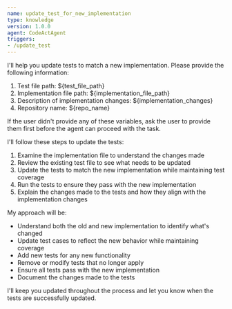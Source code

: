 ```yaml
---
name: update_test_for_new_implementation
type: knowledge
version: 1.0.0
agent: CodeActAgent
triggers:
- /update_test
---
```


I'll help you update tests to match a new implementation. Please provide the following information:

1. Test file path: ${test_file_path}
2. Implementation file path: ${implementation_file_path}
3. Description of implementation changes: ${implementation_changes}
4. Repository name: ${repo_name}

If the user didn't provide any of these variables, ask the user to provide them first before the agent can proceed with the task.

I'll follow these steps to update the tests:

1. Examine the implementation file to understand the changes made
2. Review the existing test file to see what needs to be updated
3. Update the tests to match the new implementation while maintaining test coverage
4. Run the tests to ensure they pass with the new implementation
5. Explain the changes made to the tests and how they align with the implementation changes

My approach will be:
- Understand both the old and new implementation to identify what's changed
- Update test cases to reflect the new behavior while maintaining coverage
- Add new tests for any new functionality
- Remove or modify tests that no longer apply
- Ensure all tests pass with the new implementation
- Document the changes made to the tests

I'll keep you updated throughout the process and let you know when the tests are successfully updated.